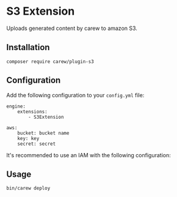 S3 Extension
============

Uploads generated content by carew to amazon S3.

Installation
------------

    composer require carew/plugin-s3

Configuration
-------------

Add the following configuration to your `config.yml` file:

    engine:
        extensions:
            - S3Extension

    aws:
        bucket: bucket name
        key: key
        secret: secret

It's recommended to use an IAM with the following configuration:

Usage
-----

    bin/carew deploy
